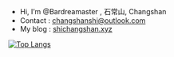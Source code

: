 - Hi, I’m @Bardreamaster , 石常山, Changshan
- Contact : changshanshi@outlook.com
- My blog : [shichangshan.xyz](https://shichangshan.xyz)


[![Top Langs](https://github-readme-stats.vercel.app/api/top-langs/?username=Bardreamaster&layout=compact&hide=makefile,assembly)](https://github.com/anuraghazra/github-readme-stats)
